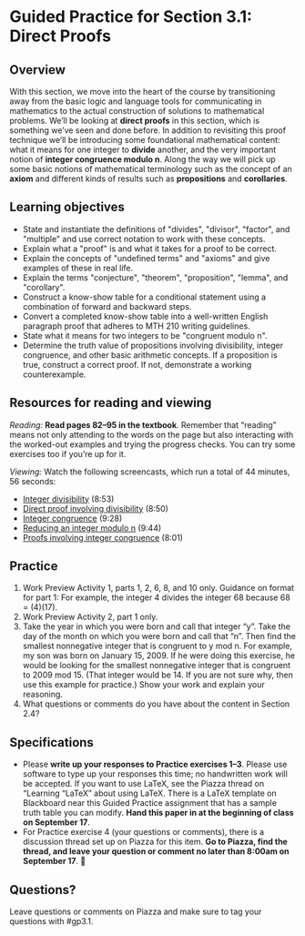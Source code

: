 # Guided Practice for Section 3.1: Direct Proofs

## Overview 
With this section, we move into the heart of the course by transitioning away from the basic logic and language tools for communicating in mathematics to the actual construction of solutions to mathematical problems. We’ll be looking at **direct proofs** in this section, which is something we’ve seen and done before. In addition to revisiting this proof technique we’ll be introducing some foundational mathematical content: what it means for one integer to **divide** another, and the very important notion of **integer congruence modulo n**. Along the way we will pick up some basic notions of mathematical terminology such as the concept of an **axiom** and different kinds of results such as **propositions** and **corollaries**. 

## Learning objectives
* State and instantiate the definitions of "divides", "divisor", "factor", and "multiple" and use correct notation to work with these concepts.
* Explain what a "proof" is and what it takes for a proof to be correct.
* Explain the concepts of "undefined terms" and "axioms" and give examples of these in real life.
* Explain the terms "conjecture", "theorem", "proposition", "lemma", and "corollary".
* Construct a know-show table for a conditional statement using a combination of forward and backward steps.
* Convert a completed know-show table into a well-written English paragraph proof that adheres to MTH 210 writing guidelines.
* State what it means for two integers to be "congruent modulo n".
* Determine the truth value of propositions involving divisibility, integer congruence, and other basic arithmetic concepts. If a proposition is true, construct a correct proof. If not, demonstrate a working counterexample. 

## Resources for reading and viewing
*Reading:* **Read pages 82–95 in the textbook**. Remember that “reading” means not only attending to the words on the page but also interacting with the worked-out examples and trying the progress checks. You can try some exercises too if you’re up for it. 

*Viewing:* Watch the following screencasts, which run a total of 44 minutes, 56 seconds:  

* [Integer divisibility](http://www.youtube.com/watch?v=dIfpZzX7bKo) (8:53)
* [Direct proof involving divisibility](http://www.youtube.com/watch?v=0vIj582-rbQ) (8:50)
* [Integer congruence](http://www.youtube.com/watch?v=_-ZMdsQyIJw) (9:28)
* [Reducing an integer modulo n](http://www.youtube.com/watch?v=SO6l6sDwEFg) (9:44)
* [Proofs involving integer congruence](http://www.youtube.com/watch?v=Vfz3EN6U2sc) (8:01)

## Practice 

1. Work Preview Activity 1, parts 1, 2, 6, 8, and 10 only.  Guidance on format for part 1: For example, the integer 4 divides the integer 68 because 68 = (4)(17). 
2. Work Preview Activity 2, part 1 only.  
3. Take the year in which you were born and call that integer “y”. Take the day of the month on which you were born and call that “n”. Then find the smallest nonnegative integer that is congruent to y mod n. For example, my son was born on January 15, 2009. If he were doing this exercise, he would be looking for the smallest nonnegative integer that is congruent to 2009 mod 15. (That integer would be 14. If you are not sure why, then use this example for practice.) Show your work and explain your reasoning. 
4. What questions or comments do you have about the content in Section 2.4? 

 
## Specifications

* Please **write up your responses to Practice exercises 1–3**. Please use software to type up your responses this time; no handwritten work will be accepted. If you want to use LaTeX, see the Piazza thread on “Learning “LaTeX” about using LaTeX. There is a LaTeX template on Blackboard near this Guided Practice assignment that has a sample truth table you can modify. **Hand this paper in at the beginning of class on September 17**. 
* For Practice exercise 4 (your questions or comments), there is a discussion thread set up on Piazza for this item. **Go to Piazza, find the thread, and leave your question or comment no later than 8:00am on September 17**. 

## Questions?
Leave questions or comments on Piazza and make sure to tag your questions with #gp3.1.  